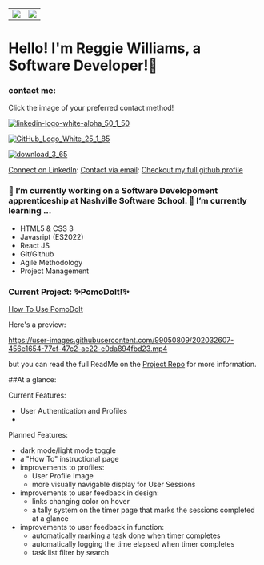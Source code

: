<!-- 
 todo: 
- ✅insert project link  
- insert video link
- insert landing page Gif/Preview
- brainstorm necessary sections
- retape that walkthrough of your site (maybe could be your taping of yoru front end capstone??)
- include contacts:
  - email 
  - linkedIn
  - Github Profile 
-->


<table>
  <tr>
    <td valign="top">
     <a href="https://www.linkedin.com/in/reggie-williams-jr/"> 
      <img src="https://github-readme-stats.vercel.app/api/top-langs/?username=anuraghazra&layout=compact&show_icons=true&title_color=ffffff&icon_color=34abeb&text_color=daf7dc&bg_color=151515"/></td>
     </a>
    <td valign="top"><img src="https://user-images.githubusercontent.com/99050809/202236439-fe2295d0-8d4b-414f-a5f3-0cb8a1366c4c.png"/></td>
  </tr>
</table>

# Hello! I'm Reggie Williams, a Software Developer!👋
### contact me:
Click the image of your preferred contact method!

[![linkedin-logo-white-alpha_50_1_50](https://user-images.githubusercontent.com/99050809/202236439-fe2295d0-8d4b-414f-a5f3-0cb8a1366c4c.png)](https://www.linkedin.com/in/reggie-williams-jr/)

[![GitHub_Logo_White_25_1_85](https://user-images.githubusercontent.com/99050809/202237143-eea6b8d1-ace5-4b4e-9b83-85d5949c4fd1.png)](https://github.com/yungreg)

[![download_3_65](https://user-images.githubusercontent.com/99050809/202238198-2c64a38c-eeec-4fe4-9e76-b88694f4212a.png)](https://mailto:rlwjr433@gmail.com/)



[Connect on LinkedIn](https://www.linkedin.com/in/reggie-williams-jr/):
[Contact via email](mailto:rlwjr433@gmail.com):
[Checkout my full github profile](https://github.com/yungreg)

### 🔭 I’m currently working on a Software Developoment apprenticeship at Nashville Software School. 🌱 I’m currently learning ...
- HTML5 & CSS 3
- Javasript (ES2022)
- React JS
- Git/Github
- Agile Methodology
- Project Management

### Current Project: ✨PomoDoIt!✨ <!-- eventually this title should lead to the propduction version-->
[How To Use PomoDoIt](https://youtu.be/A8ErLGWZHAY)

Here's a preview:


https://user-images.githubusercontent.com/99050809/202032607-456e1654-77cf-47c2-ae22-e0da894fbd23.mp4


but you can read the full ReadMe on the [Project Repo](https://github.com/yungreg/pomodoit-app/tree/DEMO) for more information.

##At a glance: 

Current Features:
- User Authentication and Profiles
- 

Planned Features:
- dark mode/light mode toggle
- a "How To" instructional page
- improvements to profiles: 
  - User Profile Image 
  - more visually navigable display for User Sessions
- improvements to user feedback in design:
  - links changing color on hover
  - a tally system on the timer page that marks the sessions completed at a glance
- improvements to user feedback in function:
  - automatically marking a task done when timer completes
  - automatically logging the time elapsed when timer completes
  - task list filter by search

<!--
**yungreg/yungreg** is a ✨ _special_ ✨ repository because its `README.md` (this file) appears on your GitHub profile.

Here are some ideas to get you started:




https://github.com/yungreg/pomodoit-app/tree/DEMO


- 👯 I’m looking to collaborate on ...
- 🤔 I’m looking for help with ...
- 💬 Ask me about ...
- 📫 How to reach me: ...
- 😄 Pronouns: ...
- ⚡ Fun fact: ...
-->
